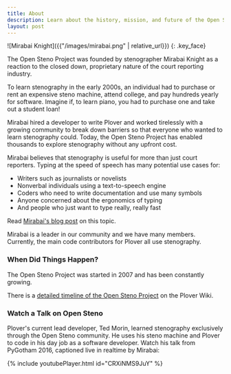 ```yaml
---
title: About
description: Learn about the history, mission, and future of the Open Steno Project
layout: post
---
```


![Mirabai Knight]({{"/images/mirabai.png" | relative_url}})
{: .key_face}

The Open Steno Project was founded by stenographer Mirabai Knight as a reaction to the closed down, proprietary nature of the court reporting industry.

To learn stenography in the early 2000s, an individual had to purchase or rent an expensive steno machine, attend college, and pay hundreds yearly for software. Imagine if, to learn piano, you had to purchase one and take out a student loan!

Mirabai hired a developer to write Plover and worked tirelessly with a growing community to break down barriers so that everyone who wanted to learn stenography could. Today, the Open Steno Project has enabled thousands to explore stenography without any upfront cost.

Mirabai believes that stenography is useful for more than just court reporters. Typing at the speed of speech has many potential use cases for:

- Writers such as journalists or novelists
- Nonverbal individuals using a text-to-speech engine
- Coders who need to write documentation and use many symbols
- Anyone concerned about the ergonomics of typing
- And people who just want to type really, really fast

Read [Mirabai's blog post](https://stenoknight.com/SpeakFingers.html) on this topic.

Mirabai is a leader in our community and we have many members. Currently, the main code contributors for Plover all use stenography.

### When Did Things Happen?

The Open Steno Project was started in 2007 and has been constantly growing.

There is a [detailed timeline of the Open Steno Project](https://github.com/openstenoproject/plover/wiki/Open-Steno-Project-Timeline) on the Plover Wiki.

### Watch a Talk on Open Steno

Plover's current lead developer, Ted Morin, learned stenography exclusively through the Open Steno community. He uses his steno machine and Plover to code in his day job as a software developer. Watch his talk from PyGotham 2016, captioned live in realtime by Mirabai:

{% include youtubePlayer.html id="CRXiNMS9JuY" %}